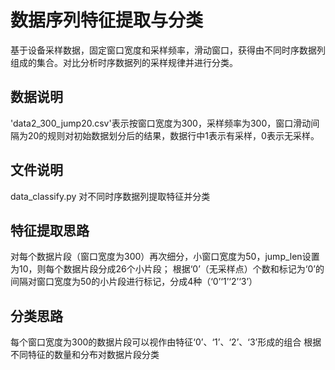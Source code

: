 # 数据序列特征提取与分类
基于设备采样数据，固定窗口宽度和采样频率，滑动窗口，获得由不同时序数据列组成的集合。对比分析时序数据列的采样规律并进行分类。
## 数据说明
'data2_300_jump20.csv'表示按窗口宽度为300，采样频率为300，窗口滑动间隔为20的规则对初始数据划分后的结果，数据行中1表示有采样，0表示无采样。
## 文件说明
data_classify.py 对不同时序数据列提取特征并分类
## 特征提取思路
对每个数据片段（窗口宽度为300）再次细分，小窗口宽度为50，jump_len设置为10，则每个数据片段分成26个小片段；
根据‘0’（无采样点）个数和标记为‘0’的间隔对窗口宽度为50的小片段进行标记，分成4种（‘0’‘1’‘2’‘3’）
## 分类思路
每个窗口宽度为300的数据片段可以视作由特征‘0’、‘1’、‘2’、‘3’形成的组合
根据不同特征的数量和分布对数据片段分类